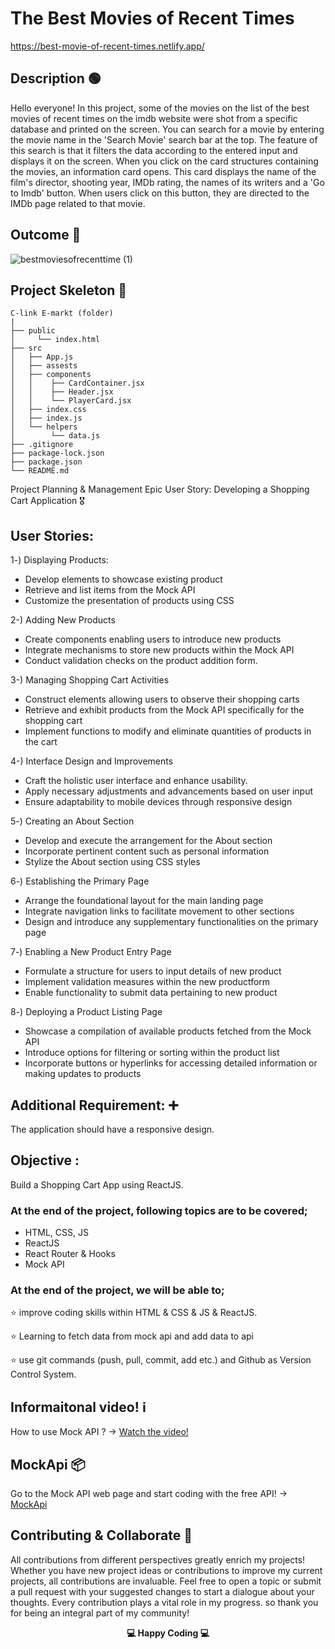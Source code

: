 # The Best Movies of Recent Times

https://best-movie-of-recent-times.netlify.app/

## Description 🟢

Hello everyone! In this project, some of the movies on the list of the best movies of recent times on the imdb website were shot from a specific database and printed on the screen. You can search for a movie by entering the movie name in the 'Search Movie' search bar at the top. The feature of this search is that it filters the data according to the entered input and displays it on the screen.
When you click on the card structures containing the movies, an information card opens. This card displays the name of the film's director, shooting year, IMDb rating, the names of its writers and a 'Go to Imdb' button. When users click on this button, they are directed to the IMDb page related to that movie.

## Outcome 🎥

![bestmoviesofrecenttime (1)](https://github.com/KadirTarti/KadirTarti/assets/150926891/5189db9e-5d08-4da2-b257-159ab3c82275)

## Project Skeleton 👷

```
C-link E-markt (folder)
|
├── public
│     └── index.html
├── src
│   ├── App.js
│   ├── assests
│   ├── components
│   │    ├── CardContainer.jsx
│   │    ├── Header.jsx
│   │    └── PlayerCard.jsx
│   ├── index.css
│   ├── index.js
│   └── helpers
│        └── data.js
├── .gitignore
├── package-lock.json
├── package.json
└── README.md

```



Project Planning & Management
Epic User Story: Developing a Shopping Cart Application 🎖️

## User Stories:

1️-) Displaying Products:
  - Develop elements to showcase existing product
  - Retrieve and list items from the Mock API
  - Customize the presentation of products using CSS

2-) Adding New Products 
  - Create components enabling users to introduce new products
  - Integrate mechanisms to store new products within the Mock API
  - Conduct validation checks on the product addition form.

3-) Managing Shopping Cart Activities
  - Construct elements allowing users to observe their shopping carts
  - Retrieve and exhibit products from the Mock API specifically for the shopping cart
  - Implement functions to modify and eliminate quantities of products in the cart

4-) Interface Design and Improvements
  - Craft the holistic user interface and enhance usability.
  - Apply necessary adjustments and advancements based on user input
  - Ensure adaptability to mobile devices through responsive design

5️-) Creating an About Section
  - Develop and execute the arrangement for the About section
  - Incorporate pertinent content such as personal information
  - Stylize the About section using CSS styles

6️-) Establishing the Primary Page
  - Arrange the foundational layout for the main landing page
  - Integrate navigation links to facilitate movement to other sections
  - Design and introduce any supplementary functionalities on the primary page


7️-) Enabling a New Product Entry Page
  - Formulate a structure for users to input details of new product
  - Implement validation measures within the new productform
  - Enable functionality to submit data pertaining to new product

8️-) Deploying a Product Listing Page
  - Showcase a compilation of available products fetched from the Mock API
  - Introduce options for filtering or sorting within the product list
  - Incorporate buttons or hyperlinks for accessing detailed information or making updates to products


## Additional Requirement: ➕

The application should have a responsive design.


## Objective :

Build a Shopping Cart App using ReactJS.

### At the end of the project, following topics are to be covered;

- HTML, CSS, JS
- ReactJS
- React Router & Hooks
- Mock API

### At the end of the project, we will be able to;

⭐ improve coding skills within HTML & CSS & JS & ReactJS.

⭐ Learning to fetch data from mock api and add data to api

⭐ use git commands (push, pull, commit, add etc.) and Github as Version Control System.


## Informaitonal video! ℹ️
How to use Mock API ? -> <a href="https://www.youtube.com/watch?v=i_Gvlp83GMk" target="_blank"> Watch the video! </a>

## MockApi 📦
Go to the Mock API web page and start coding with the free API! -> <a href="https://mockapi.io/" target="_blank">MockApi</a>


## Contributing & Collaborate :muscle:
All contributions from different perspectives greatly enrich my projects! Whether you have new project ideas or contributions to improve my current projects, all contributions are invaluable. Feel free to open a topic or submit a pull request with your suggested changes to start a dialogue about your thoughts. Every contribution plays a vital role in my progress. so thank you for being an integral part of my community!


**<p align="center"> 💻 Happy Coding 💻</p>** 
